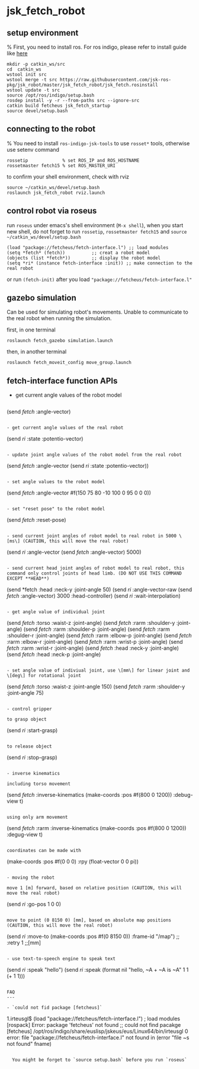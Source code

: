 jsk_fetch_robot
================

setup environment
-----------------
% First, you need to install ros. For ros indigo, please refer to install guide like [here](http://wiki.ros.org/indigo/Installation/Ubuntu)

```
mkdir -p catkin_ws/src
cd  catkin_ws
wstool init src
wstool merge -t src https://raw.githubusercontent.com/jsk-ros-pkg/jsk_robot/master/jsk_fetch_robot/jsk_fetch.rosinstall
wstool update -t src
source /opt/ros/indigo/setup.bash
rosdep install -y -r --from-paths src --ignore-src
catkin build fetcheus jsk_fetch_startup
source devel/setup.bash
```

connecting to the robot
-----------------------

% You need to install `ros-indigo-jsk-tools` to use `rosset*` tools, otherwise use setenv command

```
rossetip             % set ROS_IP and ROS_HOSTNAME
rossetmaster fetch15 % set ROS_MASTER_URI
```

to confirm your shell environment, check with rviz
```
source ~/catkin_ws/devel/setup.bash
roslaunch jsk_fetch_robot rviz.launch
```

control robot via roseus
------------------------

run `roseus` under emacs's shell environment (`M-x shell`), when you start new shell, do not forget to run `rossetip`, `rossetmaster fetch15` and `source ~/catkin_ws/devel/setup.bash`

```
(load "package://fetcheus/fetch-interface.l") ;; load modules
(setq *fetch* (fetch))          ;; creat a robot model
(objects (list *fetch*))        ;; display the robot model
(setq *ri* (instance fetch-interface :init)) ;; make connection to the real robot
```

or run `(fetch-init)` after you load `"package://fetcheus/fetch-interface.l"`

gazebo simulation
------------------------

Can be used for simulating robot's movements. Unable to communicate to the real robot when running the simulation.

first, in one terminal
```
roslaunch fetch_gazebo simulation.launch
```
then, in another terminal
```
roslaunch fetch_moveit_config move_group.launch
```

fetch-interface function APIs
-----------------------------

- get current angle values of the robot model

  ```
(send *fetch* :angle-vector)
  ```

- get current angle values of the real robot

  ```
(send *ri* :state :potentio-vector)
  ```

- update joint angle values of the robot model from the real robot

  ```
(send *fetch* :angle-vector (send *ri* :state :potentio-vector))
  ```

- set angle values to the robot model

  ```
(send *fetch* :angle-vector #f(150 75 80 -10 100 0 95 0 0 0))
  ```

- set "reset pose" to the robot model

  ```
(send *fetch* :reset-pose)
  ```

- send current joint angles of robot model to real robot in 5000 \[ms\] (CAUTION, this will move the real robot)

  ```
(send *ri* :angle-vector (send *fetch* :angle-vector) 5000)
  ```

- send current head joint angles of robot model to real robot, this command only control joints of head limb. (DO NOT USE THIS COMMAND EXCEPT **HEAD**)

   ```
(send *fetch :head :neck-y :joint-angle 50)
(send *ri* :angle-vector-raw (send *fetch* :angle-vector) 3000 :head-controller)
(send *ri* :wait-interpolation)
   ```

- get angle value of individual joint
  ```
(send *fetch* :torso :waist-z :joint-angle)
(send *fetch* :rarm :shoulder-y :joint-angle)
(send *fetch* :rarm :shoulder-p :joint-angle)
(send *fetch* :rarm :shoulder-r :joint-angle)
(send *fetch* :rarm :elbow-p :joint-angle)
(send *fetch* :rarm :elbow-r :joint-angle)
(send *fetch* :rarm :wrist-p :joint-angle)
(send *fetch* :rarm :wrist-r :joint-angle)
(send *fetch* :head :neck-y :joint-angle)
(send *fetch* :head :neck-p :joint-angle)
  ```

- set angle value of indiviual joint, use \[mm\] for linear joint and \[deg\] for rotational joint

  ```
(send *fetch* :torso :waist-z :joint-angle 150)
(send *fetch* :rarm :shoulder-y :joint-angle 75)
  ```

- control gripper

  to grasp object
  ```
(send *ri* :start-grasp)
  ```
  
  to release object
  ```
(send *ri* :stop-grasp)
  ```
  
- inverse kinematics

  including torso movement
  ```
(send *fetch* :inverse-kinematics (make-coords :pos #f(800 0 1200)) :debug-view t)
  ```
  
  using only arm movement
  ```
(send *fetch* :rarm :inverse-kinematics (make-coords :pos #f(800 0 1200)) :degug-view t)
  ```
  
  coordinates can be made with 
  ```
  (make-coords :pos #f(0 0 0) :rpy (float-vector 0 0 pi))
  ```
  
- moving the robot
 
 move 1 [m] forward, based on relative position (CAUTION, this will move the real robot)
 ```
 (send *ri* :go-pos 1 0 0)
 ```
 
 move to point (0 8150 0) [mm], based on absolute map positions (CAUTION, this will move the real robot)
 ```
 (send *ri* :move-to (make-coords :pos #f(0 8150 0)) :frame-id "/map") ;; :retry 1 ;;[mm]
 ```
 
- use text-to-speech engine to speak text
 
 ```
  (send *ri* :speak "hello")
  (send *ri* :speak (format nil "hello, ~A + ~A is ~A" 1 1 (+ 1 1)))
 ```

FAQ
---

- `could not fid package [fetcheus]`

  ```
1.irteusgl$ (load "package://fetcheus/fetch-interface.l") ; load modules
[rospack] Error: package 'fetcheus' not found
;; could not find pacakge [fetcheus]
/opt/ros/indigo/share/euslisp/jskeus/eus/Linux64/bin/irteusgl 0 error:  file "package://fetcheus/fetch-interface.l" not found in (error "file ~s not found" fname)
```

  You might be forget to `source setup.bash` before you run `roseus`

